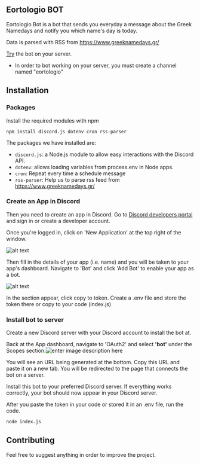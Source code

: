 
## Eortologio BOT
Eortologio Bot is a bot that sends you everyday a message about the Greek Namedays and notify you which name's day is today.

Data is parsed with RSS from https://www.greeknamedays.gr/

[Try](https://discord.com/api/oauth2/authorize?client_id=967419667377442887&permissions=534723951680&scope=bot) the bot on your server.
* In order to bot working on your server, you must create a channel named "eortologio"

## Installation

### Packages
Install the required modules with npm
```
npm install discord.js dotenv cron rss-parser
```

The packages we have installed are:

-   `discord.js`: a Node.js module to allow easy interactions with the Discord API.
-   `dotenv`: allows loading variables from process.env in Node apps.
-   `cron`: Repeat every time a schedule message
-   `rss-parser`: Help us to parse rss feed from https://www.greeknamedays.gr/


### Create an App in Discord
Then you need to create an app in Discord. Go to [Discord developers portal](https://discord.com/developers) and sign in or create a developer account.

Once you're logged in, click on 'New Application' at the top right of the window.

![alt text](https://buddy.works/tutorials/assets/posts/how-to-build-a-discord-bot-in-node-js-for-beginners/discord-bot-1.png)

Then fill in the details of your app (i.e. name) and you will be taken to your app's dashboard. Navigate to 'Bot' and click 'Add Bot' to enable your app as a bot.

![alt text](https://buddy.works/tutorials/assets/posts/how-to-build-a-discord-bot-in-node-js-for-beginners/discord-bot-2.png)

In the section appear, click copy to token. Create a .env file and store the token there or copy to your code (index.js)

### Install bot to server

Create a new Discord server with your Discord account to install the bot at.

Back at the App dashboard, navigate to 'OAuth2' and select  **'bot'**  under the Scopes section.![enter image description here](https://buddy.works/tutorials/assets/posts/how-to-build-a-discord-bot-in-node-js-for-beginners/discord-bot-4.png)

You will see an URL being generated at the bottom. Copy this URL and paste it on a new tab. You will be redirected to the page that connects the bot on a server.

Install this bot to your preferred Discord server.
If everything works correctly, your bot should now appear in your Discord server.

After you paste the token in your code or stored it in an .env file, run the code.

```default
node index.js
```

## Contributing
Feel free to suggest anything in order to improve the project.
